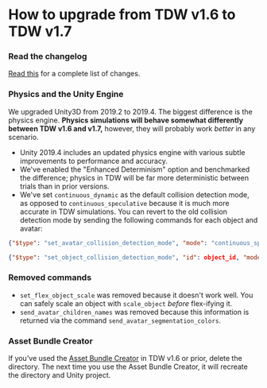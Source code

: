# How to upgrade from TDW v1.6 to TDW v1.7

### Read the changelog

[Read this](Changelog.md) for a complete list of changes.

### Physics and the Unity Engine

We upgraded Unity3D from 2019.2 to 2019.4. The biggest difference is the physics engine. **Physics simulations will behave somewhat differently between TDW v1.6 and v1.7,** however, they will probably work *better* in any scenario.

- Unity 2019.4 includes an updated physics engine with various subtle improvements to performance and accuracy.
- We've enabled the "Enhanced Determinism" option and benchmarked the difference; physics in TDW will be far more deterministic between trials than in prior versions.
- We've set `continuous_dynamic` as the default collision detection mode, as opposed to `continuous_speculative` because it is much more accurate in TDW simulations. You can revert to the old collision detection mode by sending the following commands for each object and avatar:

```json
{"$type": "set_avatar_collision_detection_mode", "mode": "continuous_speculative", "avatar_id": avatar_id}
```

```json
{"$type": "set_object_collision_detection_mode", "id": object_id, "mode": "continuous_speculative"}
```

### Removed commands

- `set_flex_object_scale` was removed because it doesn't work well. You can safely scale an object with `scale_object` *before* flex-ifying it.
- `send_avatar_children_names` was removed because this information is returned via the command `send_avatar_segmentation_colors`.

### Asset Bundle Creator

If you've used the [Asset Bundle Creator](misc_frontend/add_local_object.md) in TDW v1.6 or prior, delete the directory. The next time you use the Asset Bundle Creator, it will recreate the directory and Unity project.